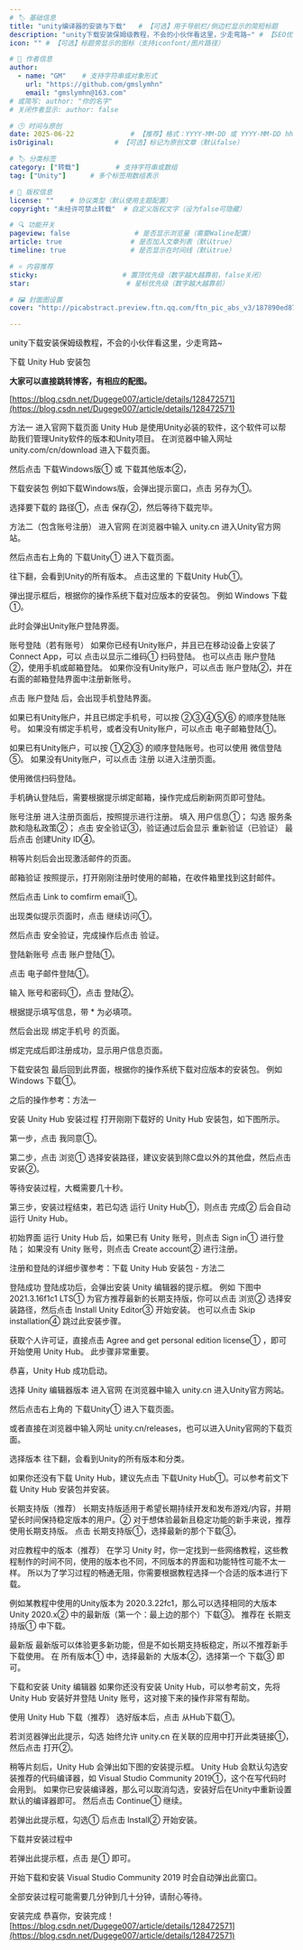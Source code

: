 ```yaml
---
# 🏷️ 基础信息
title: "unity编译器的安装与下载"   # 【可选】用于导航栏/侧边栏显示的简短标题
description: "unity下载安装保姆级教程，不会的小伙伴看这里，少走弯路~" # 【SEO优化】用于搜索引擎显示的描述
icon: "" # 【可选】标题旁显示的图标（支持iconfont/图片路径）

# 👤 作者信息
author: 
  - name: "GM"    # 支持字符串或对象形式
    url: "https://github.com/gmslymhn" 
    email: "gmslymhn@163.com"
# 或简写: author: "你的名字" 
# 关闭作者显示: author: false

# 🕒 时间与原创
date: 2025-06-22              # 【推荐】格式：YYYY-MM-DD 或 YYYY-MM-DD hh:mm:ss
isOriginal:               # 【可选】标记为原创文章（默认false）

# 🏷️ 分类标签
category: ["转载"]         # 支持字符串或数组
tag: ["Unity"]      # 多个标签用数组表示

# 📜 版权信息
license: ""    # 协议类型（默认使用主题配置）
copyright: "未经许可禁止转载"  # 自定义版权文字（设为false可隐藏）

# 🔍 功能开关
pageview: false                # 是否显示浏览量（需要Waline配置）
article: true                 # 是否加入文章列表（默认true）
timeline: true                # 是否显示在时间线（默认true）

# ⭐ 内容推荐
sticky:                     # 置顶优先级（数字越大越靠前，false关闭）
star:                        # 星标优先级（数字越大越靠前）

# 🖼️ 封面图设置
cover: "http://picabstract.preview.ftn.qq.com/ftn_pic_abs_v3/187890ed87eebee6a822906e6a41720016d067a8119b7acbda4b583997d5ea33c1bcccdb8c5971d0cad1636c8c08f3ce?pictype=scale&from=30013&version=3.3.3.3&fname=2025-06-22oG5aF.jpg&size=750"  # 文章卡片封面图（建议尺寸：1200×600）

---
```

unity下载安装保姆级教程，不会的小伙伴看这里，少走弯路~
<!-- more -->
下载 Unity Hub 安装包

**大家可以直接跳转博客，有相应的配图。**

[https://blog.csdn.net/Dugege007/article/details/128472571](https://blog.csdn.net/Dugege007/article/details/128472571)

方法一
进入官网下载页面
Unity Hub 是使用Unity必装的软件，这个软件可以帮助我们管理Unity软件的版本和Unity项目。
在浏览器中输入网址 unity.com/cn/download 进入下载页面。

然后点击 下载Windows版① 或 下载其他版本②，

下载安装包
例如下载Windows版，会弹出提示窗口，点击 另存为①。

选择要下载的 路径①，点击 保存②，然后等待下载完毕。

方法二（包含账号注册）
进入官网
在浏览器中输入 unity.cn 进入Unity官方网站。

然后点击右上角的 下载Unity① 进入下载页面。

往下翻，会看到Unity的所有版本。
点击这里的 下载Unity Hub①。

弹出提示框后，根据你的操作系统下载对应版本的安装包。
例如 Windows 下载①。

此时会弹出Unity账户登陆界面。

账号登陆（若有账号）
如果你已经有Unity账户，并且已在移动设备上安装了Connect App，可以 点击以显示二维码① 扫码登陆。
也可以点击 账户登陆②，使用手机或邮箱登陆。
如果你没有Unity账户，可以点击 账户登陆②，并在右面的邮箱登陆界面中注册新账号。

点击 账户登陆 后，会出现手机登陆界面。

如果已有Unity账户，并且已绑定手机号，可以按 ②③④⑤⑥ 的顺序登陆账号。
如果没有绑定手机号，或者没有Unity账户，可以点击 电子邮箱登陆①。

如果已有Unity账户，可以按 ①②③ 的顺序登陆账号。也可以使用 微信登陆⑤。
如果没有Unity账户，可以点击 注册 以进入注册页面。

使用微信扫码登陆。

手机确认登陆后，需要根据提示绑定邮箱，操作完成后刷新网页即可登陆。

账号注册
进入注册页面后，按照提示进行注册。
填入 用户信息①；
勾选 服务条款和隐私政策②；
点击 安全验证③，验证通过后会显示 重新验证（已验证）
最后点击 创建Unity ID④。

稍等片刻后会出现激活邮件的页面。

邮箱验证
按照提示，打开刚刚注册时使用的邮箱，在收件箱里找到这封邮件。

然后点击 Link to comfirm email①。

出现类似提示页面时，点击 继续访问①。

然后点击 安全验证，完成操作后点击 验证。

登陆新账号
点击 账户登陆①。

点击 电子邮件登陆①。

输入 账号和密码①，点击 登陆②。

根据提示填写信息，带 * 为必填项。

然后会出现 绑定手机号 的页面。

绑定完成后即注册成功，显示用户信息页面。

下载安装包
最后回到此界面，根据你的操作系统下载对应版本的安装包。
例如 Windows 下载①。

之后的操作参考：方法一

安装 Unity Hub
安装过程
打开刚刚下载好的 Unity Hub 安装包，如下图所示。

第一步，点击 我同意①。

第二步，点击 浏览① 选择安装路径，建议安装到除C盘以外的其他盘，然后点击 安装②。

等待安装过程，大概需要几十秒。

第三步，安装过程结束，若已勾选 运行 Unity Hub①，则点击 完成② 后会自动运行 Unity Hub。

初始界面
运行 Unity Hub 后，如果已有 Unity 账号，则点击 Sign in① 进行登陆；
如果没有 Unity 账号，则点击 Create account② 进行注册。

注册和登陆的详细步骤参考：下载 Unity Hub 安装包 - 方法二

登陆成功
登陆成功后，会弹出安装 Unity 编辑器的提示框。
例如 下图中 2021.3.16f1c1 LTS① 为官方推荐最新的长期支持版，你可以点击 浏览② 选择安装路径，然后点击 Install Unity Editor③ 开始安装。
也可以点击 Skip installation④ 跳过此安装步骤。

获取个人许可证，直接点击 Agree and get personal edition license① ，即可开始使用 Unity Hub。
此步骤非常重要。

恭喜，Unity Hub 成功启动。

选择 Unity 编辑器版本
进入官网
在浏览器中输入 unity.cn 进入Unity官方网站。

然后点击右上角的 下载Unity① 进入下载页面。

或者直接在浏览器中输入网址 unity.cn/releases，也可以进入Unity官网的下载页面。

选择版本
往下翻，会看到Unity的所有版本和分类。

如果你还没有下载 Unity Hub，建议先点击 下载Unity Hub①。可以参考前文下载 Unity Hub 安装包并安装。

长期支持版（推荐）
长期支持版适用于希望长期持续开发和发布游戏/内容，并期望长时间保持稳定版本的用户。②
对于想体验最新且稳定功能的新手来说，推荐使用长期支持版。
点击 长期支持版①，选择最新的那个下载③。

对应教程中的版本（推荐）
在学习 Unity 时，你一定找到一些网络教程，这些教程制作的时间不同，使用的版本也不同，不同版本的界面和功能特性可能不太一样。
所以为了学习过程的畅通无阻，你需要根据教程选择一个合适的版本进行下载。

例如某教程中使用的Unity版本为 2020.3.22fc1，那么可以选择相同的大版本 Unity 2020.x② 中的最新版（第一个：最上边的那个）下载③。
推荐在 长期支持版① 中下载。

最新版
最新版可以体验更多新功能，但是不如长期支持板稳定，所以不推荐新手下载使用。
在 所有版本① 中，选择最新的 大版本②，选择第一个 下载③ 即可。

下载和安装 Unity 编辑器
如果你还没有安装 Unity Hub，可以参考前文，先将 Unity Hub 安装好并登陆 Unity 账号，这对接下来的操作非常有帮助。

使用 Unity Hub 下载（推荐）
选好版本后，点击 从Hub下载①。

若浏览器弹出此提示，勾选 始终允许 unity.cn 在关联的应用中打开此类链接①，然后点击 打开②。

稍等片刻后，Unity Hub 会弹出如下图的安装提示框。
Unity Hub 会默认勾选安装推荐的代码编译器，如 Visual Studio Community 2019①，这个在写代码时会用到。
如果你已安装编译器，那么可以取消勾选，安装好后在Unity中重新设置默认的编译器即可。
然后点击 Continue① 继续。

若弹出此提示框，勾选① 后点击 Install② 开始安装。

下载并安装过程中

若弹出此提示框，点击 是① 即可。

开始下载和安装 Visual Studio Community 2019 时会自动弹出此窗口。

全部安装过程可能需要几分钟到几十分钟，请耐心等待。

安装完成
恭喜你，安装完成！
[https://blog.csdn.net/Dugege007/article/details/128472571](https://blog.csdn.net/Dugege007/article/details/128472571)
